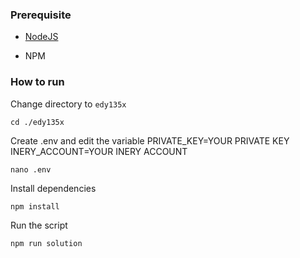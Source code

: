 ### Prerequisite

- [NodeJS](https://nodejs.org/en/)

- NPM



### How to run

Change directory to ```edy135x```

```shell
cd ./edy135x
```

Create .env and edit the variable
PRIVATE_KEY=YOUR PRIVATE KEY
INERY_ACCOUNT=YOUR INERY ACCOUNT

```shell
nano .env
```

Install dependencies

```shell
npm install
```

Run the script

```
npm run solution
```
